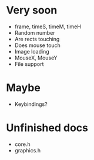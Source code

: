 # Very soon
- frame, timeS, timeM, timeH
- Random number
- Are rects touching
- Does mouse touch
- Image loading
- MouseX, MouseY
- File support

# Maybe
- Keybindings?

# Unfinished docs
- core.h
- graphics.h